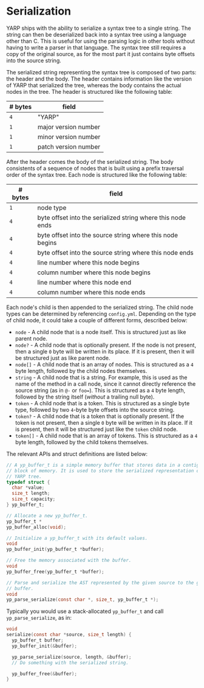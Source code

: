 # Serialization

YARP ships with the ability to serialize a syntax tree to a single string. The string can then be deserialized back into a syntax tree using a language other than C. This is useful for using the parsing logic in other tools without having to write a parser in that language. The syntax tree still requires a copy of the original source, as for the most part it just contains byte offsets into the source string.

The serialized string representing the syntax tree is composed of two parts: the header and the body. The header contains information like the version of YARP that serialized the tree, whereas the body contains the actual nodes in the tree. The header is structured like the following table:

| # bytes | field |
| --- | --- |
| `4` | "YARP" |
| `1` | major version number |
| `1` | minor version number |
| `1` | patch version number |

After the header comes the body of the serialized string. The body consistents of a sequence of nodes that is built using a prefix traversal order of the syntax tree. Each node is structured like the following table:

| # bytes | field |
| --- | --- |
| `1` | node type |
| `4` | byte offset into the serialized string where this node ends |
| `4` | byte offset into the source string where this node begins |
| `4` | byte offset into the source string where this node ends |
| `4` | line number where this node begins |
| `4` | column number where this node begins |
| `4` | line number where this node end |
| `4` | column number where this node ends |

Each node's child is then appended to the serialized string. The child node types can be determined by referencing `config.yml`. Depending on the type of child node, it could take a couple of different forms, described below:

* `node` - A child node that is a node itself. This is structured just as like parent node.
* `node?` - A child node that is optionally present. If the node is not present, then a single `0` byte will be written in its place. If it is present, then it will be structured just as like parent node.
* `node[]` - A child node that is an array of nodes. This is structured as a `4` byte length, followed by the child nodes themselves.
* `string` - A child node that is a string. For example, this is used as the name of the method in a call node, since it cannot directly reference the source string (as in `@-` or `foo=`). This is structured as a `4` byte length, followed by the string itself (_without_ a trailing null byte).
* `token` - A child node that is a token. This is structured as a single byte type, followed by two `4`-byte byte offsets into the source string.
* `token?` - A child node that is a token that is optionally present. If the token is not present, then a single `0` byte will be written in its place. If it is present, then it will be structured just like the `token` child node.
* `token[]` - A child node that is an array of tokens. This is structured as a `4` byte length, followed by the child tokens themselves.

The relevant APIs and struct definitions are listed below:

```c
// A yp_buffer_t is a simple memory buffer that stores data in a contiguous
// block of memory. It is used to store the serialized representation of a
// YARP tree.
typedef struct {
  char *value;
  size_t length;
  size_t capacity;
} yp_buffer_t;

// Allocate a new yp_buffer_t.
yp_buffer_t *
yp_buffer_alloc(void);

// Initialize a yp_buffer_t with its default values.
void
yp_buffer_init(yp_buffer_t *buffer);

// Free the memory associated with the buffer.
void
yp_buffer_free(yp_buffer_t *buffer);

// Parse and serialize the AST represented by the given source to the given
// buffer.
void
yp_parse_serialize(const char *, size_t, yp_buffer_t *);
```

Typically you would use a stack-allocated `yp_buffer_t` and call `yp_parse_serialize`, as in:

```c
void
serialize(const char *source, size_t length) {
  yp_buffer_t buffer;
  yp_buffer_init(&buffer);

  yp_parse_serialize(source, length, &buffer);
  // Do something with the serialized string.

  yp_buffer_free(&buffer);
}
```

